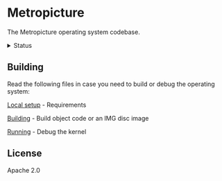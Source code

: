 # Metropicture

The Metropicture operating system codebase.

<details>

<summary>Status</summary>

# Status 1

Metropicture is an open source product following the tutorial [Writing an OS in Rust](https://os.phil-opp.com). It is initially designed for the BIOS initialization mode; in the future UEFI may be considered.

Current tutorial part: [Minimal Rust kernel: Printing to screen](https://os.phil-opp.com/minimal-rust-kernel/#printing-to-screen).

# Status 2

Currently migrating project structure conforming to the Booting or Create Disk Image section described in the [Bootloader crate home](https://github.com/rust-osdev/bootloader/blob/HEAD/docs/create-disk-image.md).

</details>

## Building

Read the following files in case you need to build or debug the operating system:

[Local setup](docs/localsetup.md) - Requirements

[Building](docs/building.md) - Build object code or an IMG disc image

[Running](docs/running.md) - Debug the kernel

## License

Apache 2.0